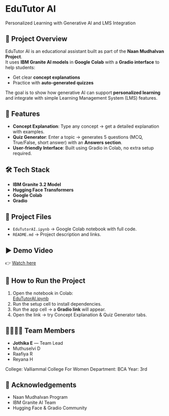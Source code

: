 # EduTutor AI   
Personalized Learning with Generative AI and LMS Integration  


## 📌 Project Overview  
EduTutor AI is an educational assistant built as part of the **Naan Mudhalvan Project**.  
It uses **IBM Granite AI models** in **Google Colab** with a **Gradio interface** to help students:  
- Get clear **concept explanations**  
- Practice with **auto-generated quizzes**  

The goal is to show how generative AI can support **personalized learning** and integrate with simple Learning Management System (LMS) features.  


## 🚀 Features  
- **Concept Explanation**: Type any concept  → get a detailed explanation with examples.  
- **Quiz Generator**: Enter a topic → generates 5 questions (MCQ, True/False, short answer) with an **Answers section**.  
- **User-friendly Interface**: Built using Gradio in Colab, no extra setup required.  


## 🛠️ Tech Stack  
- **IBM Granite 3.2 Model**  
- **Hugging Face Transformers**  
- **Google Colab**  
- **Gradio**  


## 📂 Project Files  
- `EduTutorAI.ipynb` → Google Colab notebook with full code.  
- `README.md` → Project description and links.  


## ▶️ Demo Video  
👉 [Watch here](PASTE-YOUR-GOOGLE-DRIVE-LINK)  


## 🔗 How to Run the Project  
1. Open the notebook in Colab:  
   [EduTutorAI.ipynb](https://colab.research.google.com/github/KeerthanaGoutham/EduTutor-AI/blob/main/EduTutorAI.ipynb)  
2. Run the setup cell to install dependencies.  
3. Run the app cell → a **Gradio link** will appear.  
4. Open the link → try Concept Explanation & Quiz Generator tabs.  


## 👨‍👩‍👧‍👦 Team Members  
- **Jothika E** — Team Lead  
- Muthuselvi D  
- Raafiya R 
- Reyana H 

College: Valliammal College For Women
Department: BCA Year: 3rd


## 🙏 Acknowledgements  
- Naan Mudhalvan Program  
- IBM Granite AI Team  
- Hugging Face & Gradio Community

